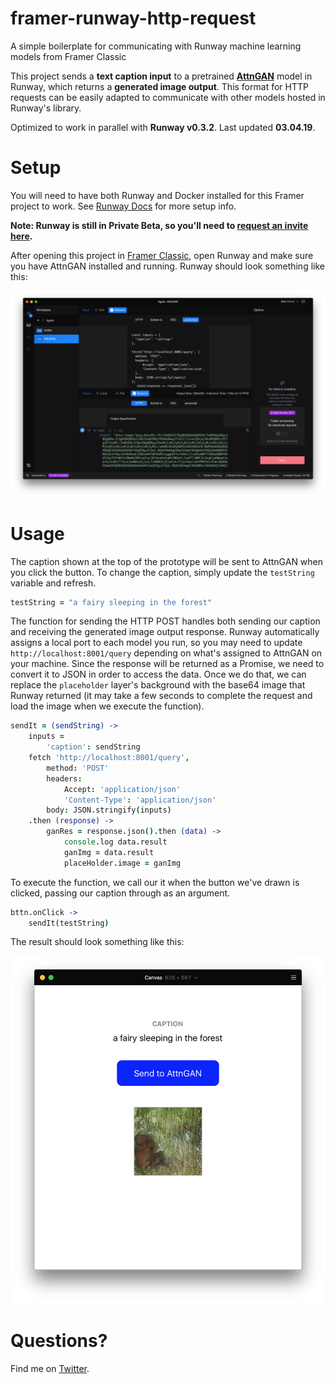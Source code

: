 # framer-runway-http-request
A simple boilerplate for communicating with Runway machine learning models from Framer Classic

This project sends a **text caption input** to a pretrained **[AttnGAN](https://github.com/taoxugit/AttnGAN)** model in Runway, which returns a **generated image output**. This format for HTTP requests can be easily adapted to communicate with other models hosted in Runway's library.

Optimized to work in parallel with **Runway v0.3.2**. Last updated **03.04.19**.

# Setup

You will need to have both Runway and Docker installed for this Framer project to work. See [Runway Docs](https://docs.runwayapp.ai/#/) for more setup info.

**Note: Runway is still in Private Beta, so you'll need to [request an invite here](https://runwayapp.ai/).** 

After opening this project in [Framer Classic](https://classic.framer.com/), open Runway and make sure you have AttnGAN installed and running. Runway should look something like this:

<div style="text-align: center">
	<img src="readme_assets/workspace_active.png" alt="screenshot"/>
</div>

# Usage

The caption shown at the top of the prototype will be sent to AttnGAN when you click the button. To change the caption, simply update the `testString` variable and refresh.

```coffeescript
testString = "a fairy sleeping in the forest"
```

The function for sending the HTTP POST handles both sending our caption and receiving the generated image output response. Runway automatically assigns a local port to each model you run, so you may need to update `http://localhost:8001/query` depending on what's assigned to AttnGAN on your machine. Since the response will be returned as a Promise, we need to convert it to JSON in order to access the data. Once we do that, we can replace the `placeholder` layer's background with the base64 image that Runway returned (it may take a few seconds to complete the request and load the image when we execute the function).

```coffeescript
sendIt = (sendString) ->
	inputs = 
		'caption': sendString
	fetch 'http://localhost:8001/query',
		method: 'POST'
		headers:
			Accept: 'application/json'
			'Content-Type': 'application/json'
		body: JSON.stringify(inputs)
	.then (response) ->
		ganRes = response.json().then (data) ->
			console.log data.result
			ganImg = data.result
			placeHolder.image = ganImg
```

To execute the function, we call our it when the button we've drawn is clicked, passing our caption through as an argument.

```coffeescript
bttn.onClick ->
	sendIt(testString)
```

The result should look something like this:

<div style="text-align: center">
	<img src="readme_assets/http_demo.png" alt="screenshot"/>
</div>

# Questions?

Find me on [Twitter](https://twitter.com/drewbuttons).
